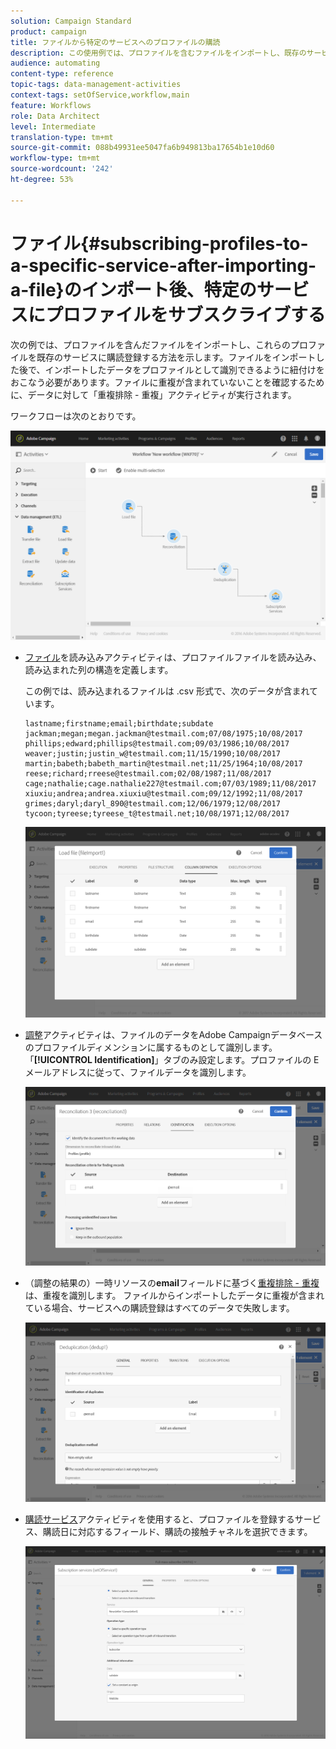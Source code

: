```yaml
---
solution: Campaign Standard
product: campaign
title: ファイルから特定のサービスへのプロファイルの購読
description: この使用例では、プロファイルを含むファイルをインポートし、既存のサービスに登録する方法を示します。
audience: automating
content-type: reference
topic-tags: data-management-activities
context-tags: setOfService,workflow,main
feature: Workflows
role: Data Architect
level: Intermediate
translation-type: tm+mt
source-git-commit: 088b49931ee5047fa6b949813ba17654b1e10d60
workflow-type: tm+mt
source-wordcount: '242'
ht-degree: 53%

---
```



# ファイル{#subscribing-profiles-to-a-specific-service-after-importing-a-file}のインポート後、特定のサービスにプロファイルをサブスクライブする

次の例では、プロファイルを含んだファイルをインポートし、これらのプロファイルを既存のサービスに購読登録する方法を示します。ファイルをインポートした後で、インポートしたデータをプロファイルとして識別できるように紐付けをおこなう必要があります。ファイルに重複が含まれていないことを確認するために、データに対して「重複排除 - 重複」アクティビティが実行されます。

ワークフローは次のとおりです。

![](assets/subscription_activity_example1.png)

* [ファイル](../../automating/using/load-file.md)を読み込みアクティビティは、プロファイルファイルを読み込み、読み込まれた列の構造を定義します。

   この例では、読み込まれるファイルは .csv 形式で、次のデータが含まれています。

   ```
   lastname;firstname;email;birthdate;subdate
   jackman;megan;megan.jackman@testmail.com;07/08/1975;10/08/2017
   phillips;edward;phillips@testmail.com;09/03/1986;10/08/2017
   weaver;justin;justin_w@testmail.com;11/15/1990;10/08/2017
   martin;babeth;babeth_martin@testmail.net;11/25/1964;10/08/2017
   reese;richard;rreese@testmail.com;02/08/1987;11/08/2017
   cage;nathalie;cage.nathalie227@testmail.com;07/03/1989;11/08/2017
   xiuxiu;andrea;andrea.xiuxiu@testmail.com;09/12/1992;11/08/2017
   grimes;daryl;daryl_890@testmail.com;12/06/1979;12/08/2017
   tycoon;tyreese;tyreese_t@testmail.net;10/08/1971;12/08/2017
   ```

   ![](assets/subscription_activity_example2.png)

* [調整](../../automating/using/reconciliation.md)アクティビティは、ファイルのデータをAdobe Campaignデータベースのプロファイルディメンションに属するものとして識別します。 「**[!UICONTROL Identification]**」タブのみ設定します。プロファイルの E メールアドレスに従って、ファイルデータを識別します。

   ![](assets/subscription_activity_example3.png)

* （調整の結果の）一時リソースの&#x200B;**email**&#x200B;フィールドに基づく[重複排除 - 重複](../../automating/using/deduplication.md)は、重複を識別します。 ファイルからインポートしたデータに重複が含まれている場合、サービスへの購読登録はすべてのデータで失敗します。

   ![](assets/subscription_activity_example5.png)

* [購読サービス](../../automating/using/subscription-services.md)アクティビティを使用すると、プロファイルを登録するサービス、購読日に対応するフィールド、購読の接触チャネルを選択できます。

   ![](assets/subscription_activity_example4.png)
